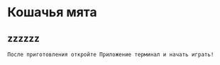 # Кошачья мята

## zzzzzz

```sh
После приготовления откройте Приложение терминал и начать играть!
```
